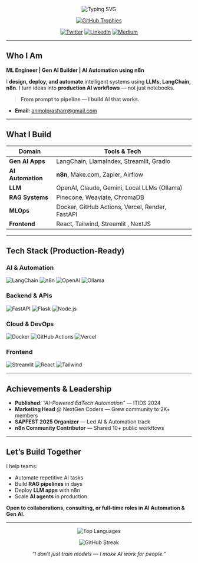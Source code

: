 <p align="center">
  <img src="https://readme-typing-svg.herokuapp.com?font=Fira+Code&size=32&pause=1000&color=00D9FF&center=true&vCenter=true&width=700&lines=Hi,+I'm+Anmol+Prashar!;ML+Engineer+%7C+Gen+AI+%26+Automation;Building+AI+Agents+%26+Workflows;n8n+%7C+LangChain+%7C+LLM+Apps" alt="Typing SVG" />
</p>

<p align="center">
  <a href="https://github.com/anmol1630"><img src="https://github-profile-trophy.vercel.app/?username=anmol1630&theme=gruvbox&margin-w=15&margin-h=15&no-frame=true" alt="GitHub Trophies" /></a>
</p>

<p align="center">
  <a href="https://twitter.com/axnmolsharma"><img src="https://img.shields.io/twitter/follow/axnmolsharma?logo=twitter&style=for-the-badge&color=1DA1F2" alt="Twitter" /></a>
  <a href="https://linkedin.com/in/anmol-prashar"><img src="https://img.shields.io/badge/LinkedIn-Connect-0A66C2?style=for-the-badge&logo=linkedin" alt="LinkedIn" /></a>
  <a href="https://medium.com/@anmolprashar016"><img src="https://img.shields.io/badge/Medium-Writing-000000?style=for-the-badge&logo=medium" alt="Medium" /></a>
</p>

---

## **Who I Am**
**ML Engineer | Gen AI Builder | AI Automation using n8n**

I **design, deploy, and automate** intelligent systems using **LLMs, LangChain, n8n**. I turn ideas into **production AI workflows** — not just notebooks.

> **From prompt to pipeline — I build AI that works.**

- **Email**: [anmolprasharr@gmail.com](mailto:anmolprasharr@gmail.com)

---

## **What I Build**

| Domain | Tools & Tech |
|-------|-------------|
| **Gen AI Apps** | LangChain, LlamaIndex, Streamlit, Gradio |
| **AI Automation** | **n8n**, Make.com, Zapier, Airflow |
| **LLM** | OpenAI, Claude, Gemini, Local LLMs (Ollama) |
| **RAG Systems** | Pinecone, Weaviate, ChromaDB |
| **MLOps** | Docker, GitHub Actions, Vercel, Render, FastAPI |
| **Frontend** | React, Tailwind, Streamlit , NextJS |

---

## **Tech Stack (Production-Ready)**

### **AI & Automation**
![LangChain](https://img.shields.io/badge/LangChain-1C3C3C?style=flat&logo=langchain) 
![n8n](https://img.shields.io/badge/n8n-AI%20Workflows-6D4AFF?style=flat) 
![OpenAI](https://img.shields.io/badge/OpenAI-API-412991?style=flat) 
![Ollama](https://img.shields.io/badge/Ollama-Local%20LLMs-00C4B4?style=flat)

### **Backend & APIs**
![FastAPI](https://img.shields.io/badge/FastAPI-009688?style=flat&logo=fastapi) 
![Flask](https://img.shields.io/badge/Flask-Web-000000?style=flat&logo=flask) 
![Node.js](https://img.shields.io/badge/Node.js-Backend-339933?style=flat&logo=node.js)

### **Cloud & DevOps**
![Docker](https://img.shields.io/badge/Docker-Containers-2496ED?style=flat&logo=docker) 
![GitHub Actions](https://img.shields.io/badge/GitHub%20Actions-CI/CD-F05032?style=flat&logo=github-actions) 
![Vercel](https://img.shields.io/badge/Vercel-Deploy-000000?style=flat&logo=vercel)

### **Frontend**
![Streamlit](https://img.shields.io/badge/Streamlit-AI%20Apps-FF4B4B?style=flat) 
![React](https://img.shields.io/badge/React-UI-61DAFB?style=flat&logo=react) 
![Tailwind](https://img.shields.io/badge/Tailwind-Design-38B2AC?style=flat&logo=tailwind-css)

---


## **Achievements & Leadership**

- **Published**: *"AI-Powered EdTech Automation"* — ITIDS 2024
- **Marketing Head** @ NextGen Coders — Grew community to 2K+ members
- **SAPFEST 2025 Organizer** — Led AI & Automation track
- **n8n Community Contributor** — Shared 10+ public workflows

---

## **Let’s Build Together**

I help teams:
- Automate repetitive AI tasks
- Build **RAG pipelines** in days
- Deploy **LLM apps** with n8n
- Scale **AI agents** in production

**Open to collaborations, consulting, or full-time roles in AI Automation & Gen AI.**

---

<p align="center">
  <img src="https://github-readme-stats.vercel.app/api/top-langs?username=anmol1630&show_icons=true&locale=en&layout=compact&theme=gruvbox&hide_border=true" alt="Top Languages" />
</p>

<p align="center">
  <img src="https://github-readme-streak-stats.herokuapp.com/?user=anmol1630&theme=gruvbox&hide_border=true" alt="GitHub Streak" />
</p>

<p align="center">
  <i>“I don’t just train models — I make AI work for people.”</i>
</p>
